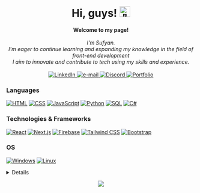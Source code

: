 <h1 align="center">Hi, guys! <img src="https://github.com/wervlad/wervlad/assets/24524555/766d336d-b87d-44ba-807c-c51de2bc6b4d" width="28px" alt="👋"></h1>

<p align="center">
    <b>Welcome to my page!</b><br><br>
    <i>
        I'm Sufyan.<br>
         I'm eager to continue learning and expanding my knowledge in the field of front-end development<br>
        I aim to innovate and contribute to tech using my skills and experience.<br>
    </i><br>
    <a href="https://www.linkedin.com/in/sufyancs">
        <img src="https://img.shields.io/badge/LinkedIn-blue?style=flat-square&logo=linkedin" alt="LinkedIn">
    </a>
    <a href="mailto:sufianb.contact@gmail.com">
        <img src="https://img.shields.io/badge/Email-blue?style=flat-square&logo=gmail&logoColor=white" alt="e-mail">
    </a>
    <a href="https://discordapp.com/users/sufyancs">
        <img src="https://img.shields.io/badge/Discord-7289DA?style=flat-square&logo=discord&logoColor=white" alt="Discord">
    </a>
    <a href="https://sufyancs.me">
        <img src="https://img.shields.io/badge/Portfolio-4CAF50?style=flat-square&logo=visual-studio-code&logoColor=white" alt="Portfolio">
    </a>
</p>

### Languages
[![HTML](https://img.shields.io/badge/HTML-black?style=for-the-badge&logo=html5)](https://github.com/wervlad)
[![CSS](https://img.shields.io/badge/CSS-black?style=for-the-badge&logo=css3)](https://github.com/wervlad)
[![JavaScript](https://img.shields.io/badge/javascript-black?style=for-the-badge&logo=javascript)](https://github.com/wervlad)
[![Python](https://img.shields.io/badge/python-black?style=for-the-badge&logo=python)](https://github.com/wervlad)
[![SQL](https://img.shields.io/badge/sql-black?style=for-the-badge&logo=mysql)](https://github.com/wervlad)
[![C#](https://img.shields.io/badge/C%23-black?style=for-the-badge&logo=c-sharp)](https://github.com/wervlad)

### Technologies & Frameworks
[![React](https://img.shields.io/badge/react-black?style=for-the-badge&logo=react)](https://github.com/wervlad)
[![Next.js](https://img.shields.io/badge/Next.js-black?style=for-the-badge&logo=nextdotjs)](https://github.com/wervlad)
[![Firebase](https://img.shields.io/badge/Firebase-black?style=for-the-badge&logo=firebase)](https://github.com/wervlad)
[![Tailwind CSS](https://img.shields.io/badge/Tailwind_CSS-black?style=for-the-badge&logo=tailwind-css)](https://github.com/wervlad)
[![Bootstrap](https://img.shields.io/badge/Bootstrap-black?style=for-the-badge&logo=bootstrap)](https://github.com/wervlad)


### OS
[![Windows](https://img.shields.io/badge/Windows-black?style=for-the-badge&logo=Windows)](https://github.com/wervlad)
[![Linux](https://img.shields.io/badge/linux-black?style=for-the-badge&logo=Linux)](https://github.com/wervlad)

<details>
<p align="center">
  <a href="https://github.com/wervlad">
    <img src="http://github-profile-summary-cards.vercel.app/api/cards/profile-details?username=sufyancs&theme=transparent" />
  </a>
  <a href="https://github.com/wervlad">
    <img src="https://github-readme-streak-stats.herokuapp.com/?user=sufyancs&hide_border=true&card_width=338&theme=transparent" />
  </a>
  <a href="https://github.com/wervlad">
    <img src="http://github-profile-summary-cards.vercel.app/api/cards/stats?username=sufyancs&theme=transparent" />
  </a>
  <a href="https://github.com/wervlad">
    <img src="https://github-readme-stats.vercel.app/api/top-langs/?username=sufyancs&langs_count=10&exclude_repo=&hide=jupyter%20notebook,vim%20script,cmake,makefile,batchfile,emacs%20lisp,css,html&layout=default&card_width=699&hide_border=true&theme=transparent" />
  </a>
</p>
</details>

<p align="center">
  <a href="https://github.com/wervlad">
    <img src="https://komarev.com/ghpvc/?username=sufyancs&color=blue&style=flat)" />
  </a>
</p>
<!--

- 🔭 I’m currently working on ...
- 🌱 I’m currently learning ...
- 👯 I’m looking to collaborate on ...
- 🤔 I’m looking for help with ...
- 💬 Ask me about ...
- 📫 How to reach me: ...
- 😄 Pronouns: ...
- ⚡ Fun fact: ...
-->
